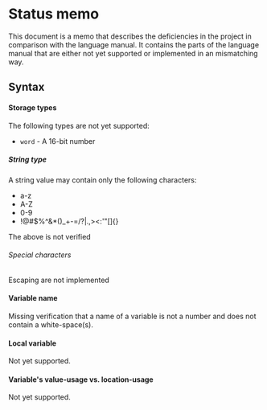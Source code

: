 # Status memo

This document is a memo that describes the deficiencies in the project in comparison with the language manual. It contains the parts of the language manual that are either not yet supported or implemented in an mismatching way.

## Syntax

#### Storage types

The following types are not yet supported:

- `word` - A 16-bit number

##### String type

A string value may contain only the following characters:

- a-z
- A-Z
- 0-9
- !@#$%^&*()_+-=\/?|.,><:'"[]{}

The above is not verified

###### Special characters

Escaping are not implemented

#### Variable name

Missing verification that a name of a variable is not a number and does not contain a white-space(s).

#### Local variable

Not yet supported.

#### Variable's value-usage vs. location-usage

Not yet supported.
